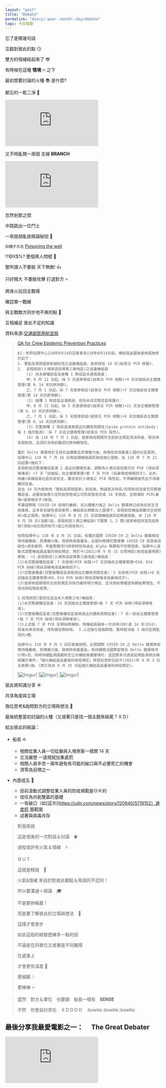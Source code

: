 ```yaml
---
layout: "post"
title: "Debate"
permalink: "diary/:year-:month-:day/debate"
tags: 今日隨意
---
```


忘了是哪幾句話

互戳到彼此的點 :smirk:

雙方的情緒經起來了 :sunglasses:

有時候在這種 **情境** :fire: 之下

最初想要討論的火種 :books: 是什麼?

都忘的一乾二淨 :ghost:

<iframe src="https://www.youtube.com/embed/onPriTArtj4" title="YouTube video player" frameborder="0" allow="accelerometer; autoplay; clipboard-write; encrypted-media; gyroscope; picture-in-picture" allowfullscreen></iframe>

又不時亂開一兩個 支線 **BRANCH**

<iframe src="https://www.youtube.com/embed/voSZh9j2jao" title="YouTube video player" frameborder="0" allow="accelerometer; autoplay; clipboard-write; encrypted-media; gyroscope; picture-in-picture" allowfullscreen></iframe>

忽然剎那之間

中路跳出一位鬥士

一來就胡亂放辯論秘招 :princess:

`扣帽子大法` [Poisoning the well](https://en.wikipedia.org/wiki/Poisoning_the_well)

!?@X$%? 整個黑人問號 :eyes:

整所謂人不要臉 天下無敵! :thumbsup:

只好開大 不要臉攻擊 打退對方 :star:

將烽火拉回主戰場

確認單一戰線

與主戰敵方同步他不爽的點 :speech_balloon:

互相補足 彼此不足的知識

資料來源:[交通部民用航空局](https://www.caa.gov.tw/Article.aspx?a=3046&lang=1)

> [QA for Crew Epidemic Prevention Practices](https://www.caa.gov.tw/Article.aspx?a=3046&lang=1)
>
> ```Text
> A1：依照指揮中心110年6月14日記者會及110年6月14日函，機組員返國後居檢措施修訂如下：
> 1. 重點高風險國家航線航班之返臺機組員，居家檢疫 14 天(結束日 PCR 檢驗)。
> 2.  長程航班(入境旅遊疫情第三級地區)之返臺機組員
>     (1) 尚未接種疫苗及接種 1 劑疫苗未達兩週者：
>     甲、6 月 12 日起，採 5 天居家檢疫(結束日 PCR 檢驗)+9 天加強版自主健康管理(第 9、14 天抗原快篩)。
>     乙、7 月 1 日起，採 7 天居家檢疫(結束日 PCR 檢驗)+7 天加強版自主健康管理(第 14 天抗原快篩)。
>     (2) 接種 1 劑疫苗且滿兩週，但尚未具完整疫苗保護力：
>     甲、6 月 12 日起，採 3 天居家檢疫(結束日 PCR 檢驗)+11 天自主健康管理(第 9、14 天抗原快篩)。
>     乙、7 月 1 日起，採 5 天居家檢疫(結束日 PCR 檢驗)+9 天加強版自主健康管理(第 9、14 天抗原快篩)。
>     (3) 完整接種 2 劑疫苗達兩週且抗體檢測陽性(Spike protein antibody；每 3 個月監測)：採 7 天自主健康管理(結束日 PCR 陰性)。
>     (4) 自 110 年 7 月 1 日起，居家檢疫期間符合民航法規定得派飛者，限派飛長程航班，且須於派飛前確認抗原快篩陰性。
>
> 鑑於 Delta 變異株於全球日益擴散且其傳播力強，為降低該病毒進入國內社區風險，指揮中心 110 年 7 月 16 日再函頒機組員防檢疫強化措施，自 110 年 7 月 21 日起實>施如下：
> 長程航班完整接種疫苗滿 2 週且抗體陽性者，調整為入境日或至遲次日 PCR (得採深喉唾液) +7 天「加強版」自主健康管理+第 7 天 PCR (採鼻咽或咽喉拭子)。此外，為確>保機組員社區防疫安全，要求其於入境後之 PCR 陰性前，不得離開居所且不得接觸同住者。
> 過去 14 天內曾執飛「重點高風險國家」航班者，無論其派飛長/短程航班及是否完整接種疫苗，返臺後皆應入住防疫旅宿或公司防疫宿舍完成 14 天檢疫，且期滿前 PCR(鼻咽>或咽喉拭子)檢測。
> 考量國際間 COVID-19 疫情仍嚴峻，尤以傳播力強之 Delta 變異株已成為全球主流病毒株，且多有突破性感染案例；機組員在頻繁出入國境下，長程航班機組員難完全排除染>疫之風險，指揮中心 110 年 8 月 25 日函頒機組員防疫精進措施，自 110 年 8 月 28 日(凌晨)起，長程航班入境之機組員(下圖第 1、2 類)居家檢疫改至防疫旅宿(須經>地方政府核可)或公司宿舍執行。
>
> 依照指揮中心 110 年 8 月 31 日函，有鑑於國際 COVID-19 之 Delta 變異株疫情持續嚴峻，其傳播力強、發病時病毒量高，且國外頻傳完整接種 COVID-19 疫苗後突破性>感染案例，考量整體流行病學特性與過去 Alpha 株顯有不同等因素，指揮中心滾動式調整機組員返臺防檢疫規定，將於今(2021)年 9 月 15 日零時起(航班抵臺時間)實施： >1.長程航班(入境旅遊疫情第三級地區)機組員：
> (1)未完整接種疫苗者：7 天居檢(PCR 採陰)+7 天加強自主健康管理+D10、D14 PCR 採檢(得採深喉唾液或鼻咽拭子)。
> (2)完整接種者(完整接種疫苗達兩週且抗體檢測陽性者)：5 天居檢(PCR 採陰)+9 天加強自主健康管理+D9、D14 PCR 採檢(得採深喉唾液或鼻咽拭子)。
> (3)居家檢疫期間符合民航規定派飛仍維持現行規定，含派飛前應確認快篩結果陰性、不得派飛短程航班等。
>
> 2.短程航班(當班往返且未入境第三地)機組員：
> (1)未完整接種疫苗者：14 天加強自主健康管理+每 7 天 PCR 採檢(得採深喉唾液)。
> (2)完整接種疫苗者(完整接種疫苗達兩週且抗體檢測陽性者)：7 天一般自主健康管理+每 7 天 PCR 採檢(得採深喉唾液)。
> (3)上述每 7 天 PCR 定期採檢機制，倘機組員最後一次派飛(D0)達 14 天(D14)，其後未再派飛者，得免續定期採檢。 3.上述強化措施期間，暫時取消每 3 個月定期監測抗>體。
>
> 指揮中心 110 年 9 月 3 日記者會說明，近期國際 COVID-19 之 Delta 變異株疫情持續嚴峻，其傳播力強、發病時病毒量高，為持續關注國際疫情及 Delta 變異株流行現>況，同時持續監測國籍航空公司機組員健康情形，並因應本次透過定期監測檢出機師確診事件，「強化機組員返臺後防檢疫規定」將提前至即日起今(2021)年 9 月 3 日全面實>施，(原訂為自 9 月 15 日起強化機組員返臺後防檢疫規定)。
>
> ```
>
> |![Imgur](https://i.imgur.com/IYVSMoj.png)|
> |![Imgur](https://i.imgur.com/GXjfNoZ.png)|
> |![Imgur](https://i.imgur.com/yqfS5BG.png)|

彼此將知識分享 :sunny:

共享角度與立場

換位思考&詢問對方的立場與想法 :whale:

最後統整當初討論的火種（又或著只是找一個主題來結尾？ＸＤ）

給出彼此的結論：

- 船長 :sailboat:

  - 相關從業人員一切從嚴與入境旅客一樣關 14 天
  - 立法嚴懲 一違規就加重處罰
  - 相關人員辛苦一兩年避免有可能的破口與不必要死亡的機會
  - 清零為目標之一

- 內壺成五 :dog:
  - 目前滾動式調整從業人員的防疫規範是ＯＫ的
  - 信任為共創雙贏的基礎
  - 一有破口（如[這次](https://udn.com/news/story/120940/5719152）速度抓 圏範圍
  - 試著與病毒共存

> 對我來說
>
> 這是很美的一次對話＆討論　:four_leaf_clover:
>
> 過程或許有火氣＆情緒　:zap:
>
> ＢＵＴ
>
> 這就是精隨　:sunflower:
>
> 火氣&情緒 來自於對彼此觀點＆用語的不認同！
>
> 所以要溝通＋辯論　:mortar_board:
>
> 不是要拚輸贏！
>
> 而是要了解彼此的立場與想法　:confetti_ball:
>
> 這樣才會進步
>
> 如此這般的經驗歷練多一點的話
>
> 不論是在同單位又或著是不同職場
>
> 在處事上
>
> 才會更有溫度 :star2:
>
> 更細膩 :sparkles:
>
> 更棒棒 :star:

> 當然　對方＆單位　也要跟　船長一樣有　**SENSE**
>
> 不然　你會自討苦吃　ＸＤＤＤＤ　:bowtie::bowtie::bowtie:

## 最後分享我最愛電影之一：　 The Great Debater

<iframe  src="https://www.youtube.com/embed/lcllrqZgxwE" title="YouTube video player" frameborder="0" allow="accelerometer; autoplay; clipboard-write; encrypted-media; gyroscope; picture-in-picture" allowfullscreen></iframe>

